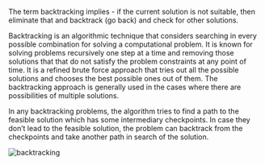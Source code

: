 The term backtracking implies - if the current solution is not suitable, then eliminate that and backtrack (go back) and check for other solutions.

Backtracking is an algorithmic technique that considers searching in every possible combination for solving a computational problem.
It is known for solving problems recursively one step at a time and removing those solutions that that do not satisfy the problem constraints at any point of time.
It is a refined brute force approach that tries out all the possible solutions and chooses the best possible ones out of them.
The backtracking approach is generally used in the cases where there are possibilities of multiple solutions.

In any backtracking problems, the algorithm tries to find a path to the feasible solution which has some intermediary checkpoints. In case they don’t lead to the feasible solution, the problem can backtrack from the checkpoints and take another path in search of the solution.

![backtracking](https://ibpublicimages.s3-us-west-2.amazonaws.com/tutorial/backtracking1.png)

